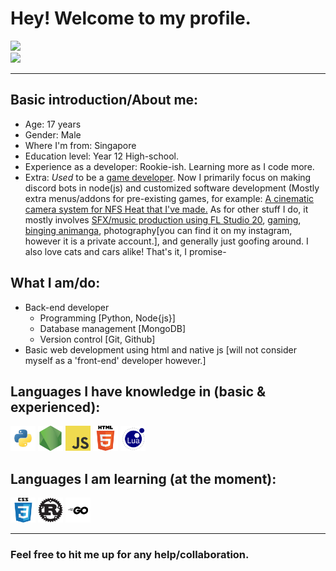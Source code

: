 # Hey! Welcome to my profile.  

![](https://github-readme-stats.vercel.app/api?username=Minelordsuniverse&theme=dark&show_icons=true)  
![](https://komarev.com/ghpvc/?username=Minelordsuniverse&color=blueviolet)  

---  

## Basic introduction/About me:  
- Age: 17 years
- Gender: Male
- Where I'm from: Singapore
- Education level: Year 12 High-school.
- Experience as a developer: Rookie-ish. Learning more as I code more.
- Extra: *Used* to be a <a href="https://minelordsuniverse.itch.io/">game developer</a>. Now I primarily focus on making discord bots in node(js) and customized software development (Mostly extra menus/addons for pre-existing games, for example: <a href="https://github.com/Minelordsuniverse/NFS-Heat_Cinematic_Camera_Thingy">A cinematic camera system for NFS Heat that I've made.</a> As for other stuff I do, it mostly involves <a href="https://soundcloud.com/user-426358375-448426703">SFX/music production using FL Studio 20</a>, <a href="https://steamcommunity.com/id/minelordsuniverse/">gaming</a>, <a href="https://myanimelist.net/profile/DefinitelyNotML">binging animanga</a>, photography[you can find it on my instagram, however it is a private account.], and generally just goofing around. I also love cats and cars alike! That's it, I promise-  

## What I am/do:
- Back-end developer
  - Programming [Python, Node{js}]
  - Database management [MongoDB]
  - Version control [Git, Github]
- Basic web development using html and native js [will not consider myself as a 'front-end' developer however.]  

## Languages I have knowledge in (basic & experienced):
<p align="left">
  <code><img height="40" src="https://raw.githubusercontent.com/github/explore/main/topics/python/python.png"></code>
  <code><img height="40" src="https://raw.githubusercontent.com/github/explore/main/topics/nodejs/nodejs.png"></code>
  <code><img height="40" src="https://raw.githubusercontent.com/github/explore/main/topics/javascript/javascript.png"></code>
  <code><img height="40" src="https://raw.githubusercontent.com/github/explore/main/topics/html/html.png"></code>
  <code><img height="40" src="https://raw.githubusercontent.com/github/explore/main/topics/lua/lua.png"></code>
</p>  

## Languages I am learning (at the moment):
<p align="left">
  <code><img height="40" src ="https://raw.githubusercontent.com/github/explore/main/topics/css/css.png"></code>
  <code><img height="40" src ="https://raw.githubusercontent.com/github/explore/main/topics/rust/rust.png"></code>
  <code><img height="40" src ="https://raw.githubusercontent.com/github/explore/main/topics/go/go.png"></code>
</p>  

---  

### Feel free to hit me up for any help/collaboration.  

